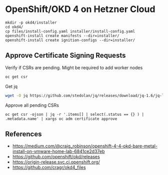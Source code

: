 # OpenShift/OKD 4 on Hetzner Cloud

```
mkdir -p okd4/installer
cd okd4/
cp files/install-config.yaml installer/install-config.yaml
openshift-install create manifests --dir=installer/
openshift-install create ignition-configs --dir=installer/
```


## Approve Certificate Signing Requests
Verify if CSRs are pending. Might be required to add worker nodes
```bash
oc get csr
```
Get jq
```bash
wget -O jq https://github.com/stedolan/jq/releases/download/jq-1.6/jq-linux64
```
Approve all pending CSRs
```
oc get csr -ojson | jq -r '.items[] | select(.status == {} ) | .metadata.name' | xargs oc adm certificate approve
```

## References
* https://medium.com/@craig_robinson/openshift-4-4-okd-bare-metal-install-on-vmware-home-lab-6841ce2d37eb
* https://github.com/openshift/okd/releases
* https://origin-release.svc.ci.openshift.org/
* https://github.com/cragr/okd4_files